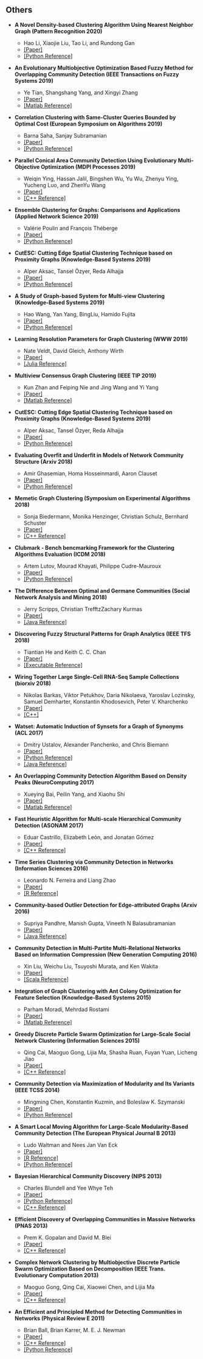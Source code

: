   
## Others

- **A Novel Density-based Clustering Algorithm Using Nearest Neighbor Graph (Pattern Recognition 2020)**
  - Hao Li, Xiaojie Liu, Tao Li, and Rundong Gan
  - [[Paper]](https://www.sciencedirect.com/science/article/abs/pii/S0031320320300121?via%3Dihub)
  - [[Python Reference]](https://github.com/tommylee3003/SDBSCAN)
  
- **An Evolutionary Multiobjective Optimization Based Fuzzy Method for Overlapping Community Detection (IEEE Transactions on Fuzzy Systems 2019)**
  -  Ye Tian, Shangshang Yang, and Xingyi Zhang 
  - [[Paper]](https://ieeexplore.ieee.org/abstract/document/8855008)
  - [[Matlab Reference]](https://github.com/DevilYangS/EMOFM)
  
- **Correlation Clustering with Same-Cluster Queries Bounded by Optimal Cost (European Symposium on Algorithms 2019)**
  - Barna Saha, Sanjay Subramanian
  - [[Paper]](https://arxiv.org/abs/1908.04976)
  - [[Python Reference]](https://github.com/sanjayss34/corr-clust-query-esa2019)
  
- **Parallel Conical Area Community Detection Using Evolutionary Multi-Objective Optimization (MDPI Processes 2019)**
  - Weiqin Ying, Hassan Jalil, Bingshen Wu, Yu Wu, Zhenyu Ying, Yucheng Luo, and ZhenYu Wang 
  - [[Paper]](https://www.mdpi.com/2227-9717/7/2/111)
  - [[C++ Reference]](https://github.com/wu-binson/Cacd)

- **Ensemble Clustering for Graphs: Comparisons and Applications (Applied Network Science 2019)**
  - Valérie Poulin and François Théberge
  - [[Paper]](https://arxiv.org/abs/1809.05578)
  - [[Python Reference]](https://github.com/ftheberge/Ensemble-Clustering-for-Graphs)

- **CutESC: Cutting Edge Spatial Clustering Technique based on Proximity Graphs (Knowledge-Based Systems 2019)**
  - Alper Aksac, Tansel Özyer, Reda Alhajja
  - [[Paper]](https://www.sciencedirect.com/science/article/pii/S0031320319302468)
  - [[Python Reference]](https://github.com/alperaksac/cutESC)

- **A Study of Graph-based System for Multi-view Clustering (Knowledge-Based Systems 2019)**
  - Hao Wang, Yan Yang, BingLiu, Hamido Fujita
  - [[Paper]](https://www.sciencedirect.com/science/article/pii/S0950705118305082)
  - [[Python Reference]](https://github.com/cswanghao/gbs)

- **Learning Resolution Parameters for Graph Clustering (WWW 2019)**
  - Nate Veldt, David Gleich, Anthony Wirth
  - [[Paper]](https://arxiv.org/abs/1903.05246)
  - [[Julia Reference]](https://github.com/nveldt/LearnResParams)

- **Multiview Consensus Graph Clustering (IEEE TIP 2019)**
  - Kun Zhan and Feiping Nie and Jing Wang and Yi Yang
  - [[Paper]](https://www.ncbi.nlm.nih.gov/pubmed/30346283)
  - [[Matlab Reference]](https://github.com/kunzhan/MCGC)
  
- **CutESC: Cutting Edge Spatial Clustering Technique based on Proximity Graphs (Knowledge-Based Systems 2019)**
  - Alper Aksac, Tansel Özyer, Reda Alhajja
  - [[Paper]](https://www.sciencedirect.com/science/article/pii/S0031320319302468)
  - [[Python Reference]](https://github.com/alperaksac/cutESC)
  
- **Evaluating Overfit and Underfit in Models of Network Community Structure (Arxiv 2018)**
  - Amir Ghasemian, Homa Hosseinmardi, Aaron Clauset
  - [[Paper]](https://arxiv.org/abs/1802.10582v3)
  - [[Python Reference]](https://github.com/AGhasemian/CommunityFitNet)
  
- **Memetic Graph Clustering (Symposium on Experimental Algorithms 2018)**
  - Sonja Biedermann, Monika Henzinger, Christian Schulz, Bernhard Schuster
  - [[Paper]](https://arxiv.org/abs/1802.07034)
  - [[C++ Reference]](https://github.com/VieClus/VieClus)
  
- **Clubmark - Bench bencmarking Framework for the Clustering Algorithms Evaluation (ICDM 2018)**
  - Artem Lutov, Mourad Khayati, Philippe Cudre-Mauroux
  - [[Paper]](https://github.com/eXascaleInfolab/clubmark/blob/master/docs/clubmark.pdf)
  - [[Python Reference]](https://github.com/eXascaleInfolab/clubmark/tree/master/algorithms)
  
- **The Difference Between Optimal and Germane Communities (Social Network Analysis and Mining 2018)**
  - Jerry Scripps, Christian TrefftzZachary Kurmas
  - [[Paper]](https://link.springer.com/article/10.1007/s13278-018-0522-1)
  - [[Java Reference]](https://cis.gvsu.edu/~scrippsj/pubs/software.htm)

- **Discovering Fuzzy Structural Patterns for Graph Analytics (IEEE TFS 2018)**
  - Tiantian He  and Keith C. C. Chan 
  - [[Paper]](https://ieeexplore.ieee.org/document/8253904)
  - [[Executable Reference]](https://github.com/he-tiantian/FSPGA)
  
- **Wiring Together Large Single-Cell RNA-Seq Sample Collections (biorxiv 2018)**
  - Nikolas Barkas, Viktor Petukhov, Daria Nikolaeva, Yaroslav Lozinsky, Samuel Demharter, Konstantin Khodosevich, Peter V. Kharchenko
  - [[Paper]](https://www.biorxiv.org/content/10.1101/460246v1)
  - [[C++]](https://github.com/hms-dbmi/conos)
  
- **Watset: Automatic Induction of Synsets for a Graph of Synonyms (ACL 2017)**
  - Dmitry Ustalov, Alexander Panchenko, and Chris Biemann
  - [[Paper]](https://doi.org/10.18653/v1/P17-1145)
  - [[Python Reference]](https://github.com/dustalov/watset)
  - [[Java Reference]](https://github.com/nlpub/watset-java)
  
- **An Overlapping Community Detection Algorithm Based on Density Peaks (NeuroComputing 2017)**
  - Xueying Bai, Peilin Yang, and Xiaohu Shi
  - [[Paper]](https://www.sciencedirect.com/science/article/pii/S092523121631400X)
  - [[Matlab Reference]](https://github.com/XueyingBai/An-overlapping-community-detection-algorithm-based-on-density-peaks)
  
- **Fast Heuristic Algorithm for Multi-scale Hierarchical Community Detection (ASONAM 2017)**
  - Eduar Castrillo, Elizabeth León, and Jonatan Gómez
  - [[Paper]](https://arxiv.org/abs/1707.02362)
  - [[C++ Reference]](https://github.com/eduarc/HAMUHI)
  
- **Time Series Clustering via Community Detection in Networks (Information Sciences 2016)**
  - Leonardo N. Ferreira and Liang Zhao
  - [[Paper]](https://www.sciencedirect.com/science/article/pii/S002002551500554X)
  - [[R Reference]](https://github.com/lnferreira/time_series_clustering_via_community_detection)
  
- **Community-based Outlier Detection for Edge-attributed Graphs (Arxiv 2016)**
  - Supriya Pandhre, Manish Gupta, Vineeth N Balasubramanian
  - [[Paper]](https://arxiv.org/abs/1612.09435)
  - [[Java Reference]](https://github.com/supriya-gdptl/HCODA)

- **Community Detection in Multi-Partite Multi-Relational Networks Based on Information Compression (New Generation Computing 2016)**
  - Xin Liu, Weichu Liu, Tsuyoshi Murata, and Ken Wakita
  - [[Paper]](https://link.springer.com/article/10.1007/s00354-016-0206-1)
  - [[Scala Reference]](https://github.com/weichuliu/hetero_scala)
  
- **Integration of Graph Clustering with Ant Colony Optimization for Feature Selection (Knowledge-Based Systems 2015)**
  - Parham Moradi, Mehrdad Rostami
  - [[Paper]](http://www.sciencedirect.com/science/article/pii/S0950705115001458)
  - [[Matlab Reference]](https://github.com/XuesenYang/Graph-clustering-with-ant-colony-optimization-for-feature-selection)  

- **Greedy Discrete Particle Swarm Optimization for Large-Scale Social Network Clustering (Information Sciences 2015)**
  - Qing Cai, Maoguo Gong, Lijia Ma, Shasha Ruan, Fuyan Yuan, Licheng Jiao
  - [[Paper]](https://www.sciencedirect.com/science/article/pii/S0020025514009530)
  - [[C++ Reference]](https://github.com/doctor-cai/GDPSO)

- **Community Detection via Maximization of Modularity and Its Variants (IEEE TCSS 2014)**
  - Mingming Chen, Konstantin Kuzmin, and Boleslaw K. Szymanski 
  - [[Paper]](https://www.cs.rpi.edu/~szymansk/papers/TCSS-14.pdf)
  - [[Python Reference]](https://github.com/itaneja2/community-detection)

- **A Smart Local Moving Algorithm for Large-Scale Modularity-Based Community Detection (The European Physical Journal B 2013)**
  - Ludo Waltman and Nees Jan Van Eck
  - [[Paper]](https://link.springer.com/content/pdf/10.1140/epjb/e2013-40829-0.pdf)
  - [[R Reference]](https://github.com/chen198328/slm)
  - [[Python Reference]](https://github.com/iosonofabio/slmpy)
  
- **Bayesian Hierarchical Community Discovery (NIPS 2013)**
  - Charles Blundell and Yee Whye Teh
  - [[Paper]](http://papers.nips.cc/paper/5048-bayesian-hierarchical-community-discovery.pdf)
  - [[Python Reference]](https://github.com/krzychu/bhcd/)
  - [[C++ Reference]](https://github.com/blundellc/bhcd/)
  
- **Efficient Discovery of Overlapping Communities in Massive Networks (PNAS 2013)**
  - Prem K. Gopalan and David M. Blei
  - [[Paper]](https://www.pnas.org/content/110/36/14534)
  - [[C++ Reference]](https://github.com/premgopalan/svinet)
  
- **Complex Network Clustering by Multiobjective Discrete Particle Swarm Optimization Based on Decomposition (IEEE Trans. Evolutionary Computation 2013)**
  - Maoguo Gong, Qing Cai, Xiaowei Chen, and Lijia Ma
  - [[Paper]](https://ieeexplore.ieee.org/document/6510542?reason=concurrency)
  - [[C++ Reference]](https://github.com/doctor-cai/MODPSO)
  
- **An Efficient and Principled Method for Detecting Communities in Networks (Physical Review E 2011)**
  - Brian Ball, Brian Karrer, M. E. J. Newman
  - [[Paper]](https://arxiv.org/pdf/1104.3590.pdf)
  - [[C++ Reference]](http://www.personal.umich.edu/~mejn/OverlappingLinkCommunities.zip)
  - [[Python Reference]](https://github.com/Zabot/principled_clustering)
